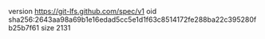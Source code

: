version https://git-lfs.github.com/spec/v1
oid sha256:2643aa98a69b1e16edad5cc5e1d1f63c8514172fe288ba22c395280fb25b7f61
size 2131
